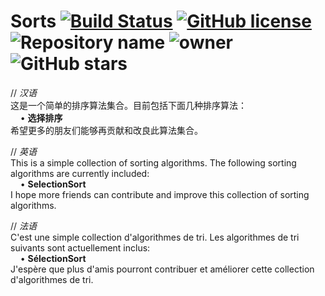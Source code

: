 # Sorts  [![Build Status](https://travis-ci.org/MOHJ0558/Sorts.svg?branch=master)](https://travis-ci.org/MOHJ0558/Sorts) [![GitHub license](https://img.shields.io/github/license/mohj0558/sorts.svg?color=blue)](https://github.com/MOHJ0558/Sorts/blob/master/LICENSE) ![Repository name](https://img.shields.io/badge/repository--name-Sorts-orange.svg) ![owner](https://img.shields.io/badge/owner-MOHJ0558-yellow.svg) ![GitHub stars](https://img.shields.io/github/stars/mohj0558/sorts.svg?style=social)
// *汉语*  
这是一个简单的排序算法集合。目前包括下面几种排序算法：  
&nbsp;&nbsp;&nbsp;&nbsp;• **选择排序**  
希望更多的朋友们能够再贡献和改良此算法集合。  

// *英语*  
This is a simple collection of sorting algorithms. The following sorting algorithms are currently included:  
&nbsp;&nbsp;&nbsp;&nbsp;• **SelectionSort**  
I hope more friends can contribute and improve this collection of sorting algorithms.  

// *法语*  
C'est une simple collection d'algorithmes de tri. Les algorithmes de tri suivants sont actuellement inclus:  
&nbsp;&nbsp;&nbsp;&nbsp;• **SélectionSort**  
J'espère que plus d'amis pourront contribuer et améliorer cette collection d'algorithmes de tri.  
